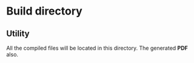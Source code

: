 # Build directory

## Utility

All the compiled files will be located in this directory.
The generated **PDF** also.

